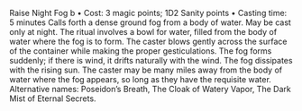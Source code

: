 Raise Night Fog b
• Cost: 3 magic points; 1D2 Sanity points
• Casting time: 5 minutes
Calls forth a dense ground fog from a body of water. May 
be cast only at night. The ritual involves a bowl for water, 
filled from the body of water where the fog is to form. The 
caster blows gently across the surface of the container while 
making the proper gesticulations. The fog forms suddenly; 
if there is wind, it drifts naturally with the wind. The fog 
dissipates with the rising sun. The caster may be many 
miles away from the body of water where the fog appears, 
so long as they have the requisite water.
Alternative names: Poseidon’s Breath, The Cloak of Watery 
Vapor, The Dark Mist of Eternal Secrets.


